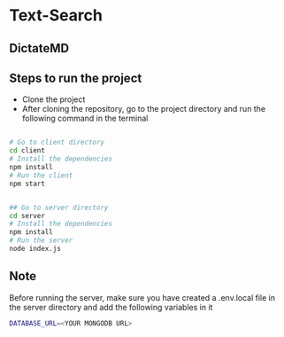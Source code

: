 # Text-Search

## DictateMD

## Steps to run the project

- Clone the project
- After cloning the repository, go to the project directory and run the following command in the terminal

```bash

# Go to client directory
cd client
# Install the dependencies
npm install
# Run the client
npm start


## Go to server directory
cd server
# Install the dependencies
npm install
# Run the server
node index.js
```

## Note
Before running the server, make sure you have created a .env.local file in the server directory and add the following variables in it
```bash
DATABASE_URL=<YOUR MONGODB URL>
```